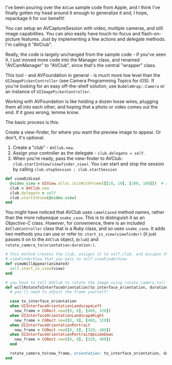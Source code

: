 I've been pouring over the `AVCam` sample code from Apple, and I think I've
finally gotten my head around it enough to generalize it and, I hope, repackage
it for our benefit!

You can setup an AVCaptureSession with video, multiple cameras, and still image
capabilities.  You can also easily have touch-to-focus and flash-on-picture
features.  Just by implementing a few actions and delegate methods.  I'm calling
it "AVClub".

Really, the code is largely unchanged from the sample code - if you've seen it,
I just moved more code into the Manager class, and renamed "AVCamManager" to
"AVClub", since that's the central "wrapper" class.

This tool - and AVFoundation in general - is much more low level than the
`UIImagePickerController` (see Camera Programming Topics for iOS).  If you're
looking for an easy off-the-shelf solution, use `BubbleWrap::Camera` or an
instance of `UIImagePickerController`.

Working with AVFoundation is like holding a dozen loose wires, plugging them all
into each other, and hoping that a photo or video comes out the end.  If it goes
wrong, lemme know.


The basic process is this:

Create a view-finder, for where you want the preview image to appear.  Or don't,
it's optional.

1. Create a "club" - `AVClub.new`.
2. Assign your controller as the delegate - `club.delegate = self`.
3. When you're ready, pass the view-finder to AVClub:
   `club.startInView(viewfinder_view)`.  You can start and stop the session by
   calling `club.stopSession ; club.startSession`

```ruby
def viewDidLoad
  @video_view = UIView.alloc.initWithFrame([[10, 10], [100, 100]])  # an AVCaptureVideoPreviewLayer will be added to this view
  club = AVClub.new
  club.delegate = self
  club.startInView(@video_view)
end
```

You might have noticed that AVClub uses `camelCased` method names, rather than
the more rubyesque `snake_case`.  This is to distinguish it as an *Objective-C*
class.  *However*, for convenience, there is an included `AVClubController`
class that is a *Ruby* class, and so uses `snake_case`. It adds two methods you
can use or refer to: `start_in_view(viewfinder)` (it just passes it on to the
`AVClub` object, `@club`) and `rotate_camera_to(orientation:duration:)`.

```ruby
# this method creates the club, assigns it to self.club, and assigns the
# viewFinderView that you pass to self.viewFinderView
def viewWillAppear(animated)
  self.start_in_view(view)
end

# you have to tell AVClub to rotate the image using rotate_camera_to()
def willRotateToInterfaceOrientation(to_interface_orientation, duration:duration)
  # you'll need to adjust the frame yourself!

  case to_interface_orientation
  when UIInterfaceOrientationLandscapeLeft
    new_frame = CGRect.new([0, 0], [480, 320])
  when UIInterfaceOrientationLandscapeRight
    new_frame = CGRect.new([0, 0], [480, 320])
  when UIInterfaceOrientationPortrait
    new_frame = CGRect.new([0, 0], [320, 480])
  when UIInterfaceOrientationPortraitUpsideDown
    new_frame = CGRect.new([0, 0], [320, 480])
  end

  rotate_camera_to(new_frame, orientation: to_interface_orientation, duration:duration)
end
```
